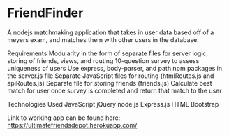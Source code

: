 # FriendFinder

A nodejs matchmaking application that takes in user data based off of a meyers exam, and matches them with other users in the database.

Requirements
Modularity in the form of separate files for server logic, storing of friends, views, and routing
10-question survey to assess uniqueness of users
Use express, body-parser, and path npm packages in the server.js file
Separate JavaScript files for routing (htmlRoutes.js and apiRoutes.js)
Separate file for storing friends (friends.js)
Calculate best match for user once survey is completed and return that match to the user

Technologies Used
JavaScript
jQuery
node.js
Express.js
HTML
Bootstrap

Link to working app can be found here:
https://ultimatefriendsdepot.herokuapp.com/
